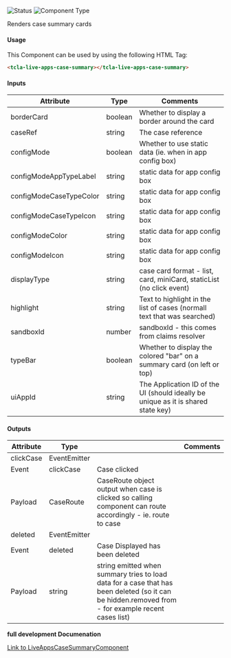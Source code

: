 
![Status][auto] ![Component Type][top] <!--Component Meta {"created_by":"JS", "reviewed_by":"JG", "last_modified_by":"JS", "comment":"init"} Component Meta -->


<p>Renders case summary cards</p>



#### Usage


This Component can be used by using the following HTML Tag:

```html
<tcla-live-apps-case-summary></tcla-live-apps-case-summary>
```

#### Inputs

Attribute | Type | Comments
--- | --- | ---
borderCard | boolean | Whether to display a border around the card
caseRef | string | The case reference
configMode | boolean | Whether to use static data (ie. when in app config box)
configModeAppTypeLabel | string | static data for app config box
configModeCaseTypeColor | string | static data for app config box
configModeCaseTypeIcon | string | static data for app config box
configModeColor | string | static data for app config box
configModeIcon | string | static data for app config box
displayType | string | case card format - list, card, miniCard, staticList (no click event)
highlight | string | Text to highlight in the list of cases (normall text that was searched)
sandboxId | number | sandboxId - this comes from claims resolver
typeBar | boolean | Whether to display the colored &quot;bar&quot; on a summary card (on left or top)
uiAppId | string | The Application ID of the UI (should ideally be unique as it is shared state key)

#### Outputs

Attribute | Type |   | Comments
--- | --- | --- | ---
clickCase | EventEmitter<CaseRoute> |   |  
  | Event |  clickCase  |  Case clicked
  | Payload |  CaseRoute  |  CaseRoute object output when case is clicked so calling component can route accordingly - ie. route to case
deleted | EventEmitter<string> |   |  
  | Event |  deleted  |  Case Displayed has been deleted
  | Payload |  string  |  string emitted when summary tries to load data for a case that has been deleted (so it can be hidden.removed from - for example recent cases list)


<b>full development Documenation</b>

[Link to LiveAppsCaseSummaryComponent](https://tibcosoftware.github.io/TCSTK-Angular/libdocs/tc-core-lib/components/LiveAppsCaseSummaryComponent.html)


[auto]: https://img.shields.io/badge/Status-auto%20generated-lightgrey.svg?style=flat "auto generated"

[manually]: https://img.shields.io/badge/Status-manually%20created-yellow.svg?style=flat "manually created"

[draft]: https://img.shields.io/badge/Status-draft-red.svg?style=flat "draft"

[review]: https://img.shields.io/badge/Status-need%20review-yellowgreen.svg?style=flat "need review"

[review done]: https://img.shields.io/badge/Status-review%20done-green.svg?style=flat "review done"

[finalized]: https://img.shields.io/badge/Status-finalized-brightgreen.svg?style=flat "finalized"

[top]: https://img.shields.io/badge/Component%20Type-Top-blue.svg?style=flat "top Component"

[major]: https://img.shields.io/badge/Component%20Type-major%20Component-blue.svg?style=flat "major Component"

[minor]: https://img.shields.io/badge/Component%20Type-minor%20Component-blue.svg?style=flat "minor Component"


